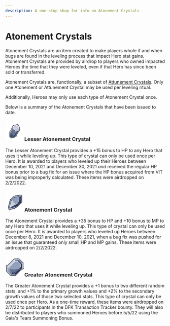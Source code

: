 ```yaml
---
description: A one-stop shop for info on Atonement Crystals
---
```


# Atonement Crystals

Atonement Crystals are an item created to make players whole if and when bugs are found in the leveling process that impact Hero stat gains. Atonement Crystals are provided by airdrop to players who owned impacted Heroes the time that they were leveled, even if that Hero has since been sold or transferred.

Atonement Crystals are, functionally, a subset of [Attunement Crystals](./). Only one Atonement or Attunement Crystal may be used per leveling ritual.

Additionally, Heroes may only use each type of Atonement Crystal once.

Below is a summary of the Atonement Crystals that have been issued to date.

### ![](../../../../.gitbook/assets/atonement-crystal-lesser.gif)Lesser Atonement Crystal

The Lesser Atonement Crystal provides a +15 bonus to HP to any Hero that uses it while leveling up. This type of crystal can only be used once per Hero. It is awarded to players who leveled up their Heroes between December 10, 2021 and December 30, 2021 _and_ received the regular HP bonus prior to a bug fix for an issue where the HP bonus acquired from VIT was being improperly calculated. These items were airdropped on 2/2/2022.

### ![](../../../../.gitbook/assets/atonement-crystal.gif)Atonement Crystal

The Atonement Crystal provides a +35 bonus to HP and +10 bonus to MP to any Hero that uses it while leveling up. This type of crystal can only be used once per Hero. It is awarded to players who leveled up Heroes between December 8, 2021 and December 10, 2021, when a bug fix was pushed for an issue that guaranteed only small HP and MP gains. These items were airdropped on 2/2/2022.

### ![](../../../../.gitbook/assets/atonement-crystal-greater.gif)Greater Atonement Crystal

The Greater Atonement Crystal provides a +1 bonus to two different random stats, and +1% to the primary growth values and +2% to the secondary growth values of those two selected stats. This type of crystal can only be used once per Hero. As a one-time reward, these items were airdropped on 2/7/22 to participants in the DFK Transaction Tracker bounty. They will also be distributed to players who summoned Heroes before 5/5/22 using the Gaia's Tears Summoning Bonus.
